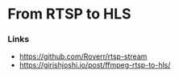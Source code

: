 # From RTSP to HLS


### Links
* https://github.com/Roverr/rtsp-stream
* https://girishjoshi.io/post/ffmpeg-rtsp-to-hls/